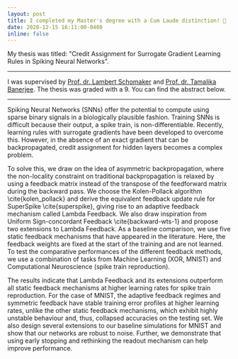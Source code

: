 ```yaml
---
layout: post
title: I completed my Master's degree with a Cum Laude distinction! 🎉
date: 2020-12-15 16:11:00-0400
inline: false
---
```


My thesis was titled: "Credit Assignment for Surrogate Gradient Learning Rules in Spiking Neural Networks".

***

I was supervised by [Prof. dr. Lambert Schomaker](https://www.ai.rug.nl/~lambert/) and [Prof. dr. Tamalika Banerjee](https://www.rug.nl/staff/t.banerjee/cv?lang=en). The thesis was graded with a 9. You can find the abstract below.

***

Spiking Neural Networks (SNNs) offer the potential to compute using sparse binary signals in a biologically plausible fashion. Training SNNs is difficult because their output, a spike train, is non-differentiable. Recently, learning rules with surrogate gradients have been developed to overcome this. However, in the absence of an exact gradient that can be backpropagated, credit assignment for hidden layers becomes a complex problem.

To solve this, we draw on the idea of asymmetric backpropagation, where the non-locality constraint on traditional backpropagation is relaxed by using a feedback matrix instead of the transpose of the feedforward matrix during the backward pass. We choose the Kolen-Pollack algorithm \cite{kolen_pollack} and derive the equivalent feedback update rule for SuperSpike \cite{superspike}, giving rise to an adaptive feedback mechanism called Lambda Feedback. We also draw inspiration from Uniform Sign-concordant Feedback \cite{backward-wts-1} and propose two extensions to Lambda Feedback. As a baseline comparison, we use five static feedback mechanisms that have appeared in the literature. Here, the feedback weights are fixed at the start of the training and are not learned. To test the comparative performances of the different feedback methods, we use a combination of tasks from Machine Learning (XOR, MNIST) and Computational Neuroscience (spike train reproduction).

The results indicate that Lambda Feedback and its extensions outperform all static feedback mechanisms at higher learning rates for spike train reproduction. For the case of MNIST, the adaptive feedback regimes and symmetric feedback have stable training error profiles at higher learning rates, unlike the other static feedback mechanisms, which exhibit highly unstable behaviour and, thus, collapsed accuracies on the testing set. We also design several extensions to our baseline simulations for MNIST and show that our networks are robust to noise. Further, we demonstrate that using early stopping and rethinking the readout mechanism can help improve performance.